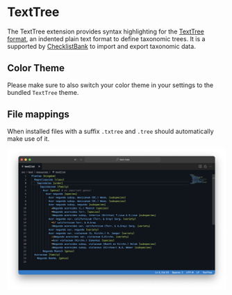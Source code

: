 # TextTree

The TextTree extension provides syntax highlighting for the [TextTree format](http://github.com/gbif/text-tree),
an indented plain text format to define taxonomic trees.
It is a supported by [ChecklistBank](https://www.checklistbank.org) to import and export taxonomic data.

## Color Theme
Please make sure to also switch your color theme in your settings to the bundled `TextTree` theme.

## File mappings
When installed files with a suffix `.txtree` and `.tree` should automatically make use of it.


![](https://github.com/gbif/text-tree/raw/master/vscode/screenshot.png)
